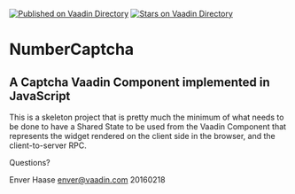 [![Published on Vaadin  Directory](https://img.shields.io/badge/Vaadin%20Directory-published-00b4f0.svg)](https://vaadin.com/directory/component/numbercaptcha-add-on)
[![Stars on Vaadin Directory](https://img.shields.io/vaadin-directory/star/numbercaptcha-add-on.svg)](https://vaadin.com/directory/component/numbercaptcha-add-on)

NumberCaptcha
=============

A Captcha Vaadin Component implemented in JavaScript
----------------------------------------------------

This is a skeleton project that is pretty much the minimum of what needs to be done to have a Shared State to be used from the Vaadin Component that represents the widget rendered on the client side in the browser, and the client-to-server RPC.

Questions?

Enver Haase <enver@vaadin.com>
20160218
